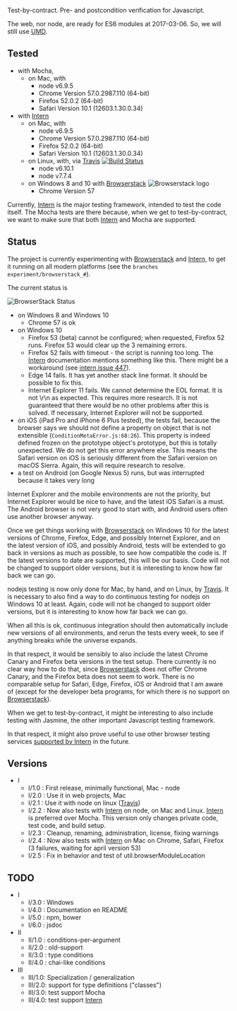 Test-by-contract. Pre- and postcondition verification for Javascript.

The web, nor node, are ready for ES6 modules at 2017-03-06.
So, we will still use [UMD].

Tested
------

* with Mocha,
  * on Mac, with
    * node v6.9.5
    * Chrome Version 57.0.2987.110 (64-bit)
    * Firefox 52.0.2 (64-bit)
    * Safari Version 10.1 (12603.1.30.0.34)
* with [Intern]
  * on Mac, with
    * node v6.9.5
    * Chrome Version 57.0.2987.110 (64-bit)
    * Firefox 52.0.2 (64-bit)
    * Safari Version 10.1 (12603.1.30.0.34)
  * on Linux, with, via [Travis] [![Build Status](https://travis-ci.org/Toryt/contracts.svg?branch=master)](https://travis-ci.org/Toryt/contracts)
    * node v6.10.1
    * node v7.7.4
  * on Windows 8 and 10 with [Browserstack] ![Browserstack logo]
    * Chrome Version 57

Currently, [Intern] is the major testing framework, intended to test the code itself.
The Mocha tests are there because, when we get to test-by-contract, we want to make sure that both [Intern] and
Mocha are supported.


Status
------

The project is currently experimenting with [Browserstack] and [Intern], to get it running on all modern platforms
(see the `branches experiment/browserstack_#`). 

The current status is

![BrowserStack Status]

* on Windows 8 and Windows 10
  * Chrome 57 is ok
* on Windows 10
  * Firefox 53 (beta) cannot be configured; when requested, Firefox 52 runs. Firefox 53 would clear up the 3 
    remaining errors.
  * Firefox 52 fails with timeout - the script is running too long. The [Intern] documentation mentions something 
    like this. There might be a workaround (see [intern issue 447]).
  * Edge 14 fails. It has yet another stack line format. It should be possible to fix this.
  * Internet Explorer 11 fails. We cannot determine the EOL format. It is not \r\n as expected. This requires more
    research. It is not guaranteed that there would be no other problems after this is solved. If necessary,
    Internet Explorer will not be supported.
* on iOS (iPad Pro and iPhone 6 Plus tested), the tests fail, because the browser says we should not
  define a property on object that is not extensible (`ConditionMetaError.js:68:26`). This property is indeed defined
  frozen on the prototype object's prototype, but this is totally unexpected. We do not get this error anywhere else.
  This means the Safari version on iOS is seriously different from the Safari version on macOS Sierra. Again,
  this will require research to resolve.
* a test on Android (on Google Nexus 5) runs, but was interrupted because it takes very long

Internet Explorer and the mobile environments are not the priority, but Internet Explorer would be nice to have,
and the latest iOS Safari is a must. The Android browser is not very good to start with, and Android users often
use another browser anyway.

Once we get things working with [Browserstack] on Windows 10 for the latest versions of Chrome, Firefox, Edge,
and possibly Internet Explorer, and on the latest version of iOS, and possibly Android, tests will be extended to
go back in versions as much as possible, to see how compatible the code is. If the latest versions to date are
supported, this will be our basis. Code will not be changed to support older versions, but it is interesting to
know how far back we can go.

nodejs testing is now only done for Mac, by hand, and on Linux, by [Travis]. It is necessary to also find a way to
do continuous testing for nodejs on Windows 10 at least. Again, code will not be changed to support older versions, 
but it is interesting to know how far back we can go.
 
When all this is ok, continuous integration should then automatically include new versions of all environments,
and rerun the tests every week, to see if anything breaks while the universe expands.

In that respect, it would be sensibly to also include the latest Chrome Canary and Firefox beta versions in the
test setup. There currently is no clear way how to do that, since [Browserstack] does not offer Chrome Canary, and 
the Firefox beta does not seem to work. There is no comparable setup for Safari, Edge, Firefox, iOS or Android that
I am aware of (except for the developer beta programs, for which there is no support on [Browserstack]).

When we get to test-by-contract, it might be interesting to also include testing with Jasmine, the other important
Javascript testing framework.

In that respect, it might also prove useful to use other browser testing services [supported by Intern] in the future.


Versions
--------

* I
  * I/1.0  : First release, minimally functional, Mac - node
  * I/2.0  : Use it in web projects, Mac
  * I/2.1  : Use it with node on linux ([Travis])
  * I/2.2  : Now also tests with [Intern] on node, on Mac and Linux.
             [Intern] is preferred over Mocha. This version only changes private code,
             test code, and build setup.
  * I/2.3  : Cleanup, renaming, administration, license, fixing warnings
  * I/2.4  : Now also tests with [Intern] on Mac on Chrome, Safari, 
             Firefox (3 failures, waiting for april version 53)
  * I/2.5  : Fix in behavior and test of util.browserModuleLocation



TODO
----

* I
  * I/3.0  : Windows
  * I/4.0  : Documentation en README
  * I/5.0  : npm, bower
  * I/6.0  : jsdoc
* II
  * II/1.0 : conditions-per-argument
  * II/2.0 : old-support
  * II/3.0 : type conditions
  * II/4.0 : chai-like conditions
* III
  * III/1.0: Specialization / generalization
  * III/2.0: support for type definitions ("classes")
  * III/3.0: test support Mocha
  * III/4.0: test support [Intern]
  

  
  
[UMD]: http://davidbcalhoun.com/2014/what-is-amd-commonjs-and-umd/
[Travis]: https://travis-ci.org
[intern issue 447]: https://github.com/theintern/intern/issues/477
[Intern]: https://theintern.github.io
[Browserstack]: https://www.browserstack.com/
[supported by Intern]: https://theintern.github.io/intern/#hosted-selenium
[Browserstack logo]: https://www.browserstack.com/images/mail/browserstack-logo-footer.png
[BrowserStack Status]: https://www.browserstack.com/automate/badge.svg?badge_key=aEZaaFphdUw4L0p1Wk1RZHRhdGk5OEFlYmlsVlVtWDgwb2JTT1R2WnRBST0tLWVaamdQdWszYzFwbXNad2Mrd1JuaFE9PQ==--02f4bb9220a2c3ad513a12c26c9a45345584f230
